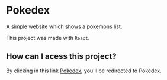 # Pokedex

A simple website which shows a pokemons list.

This project was made with `React`.

## How can I acess this project?

By clicking in this link [Pokedex](https://tihds-pokedex.netlify.app/), you'll be redirected to Pokedex.
